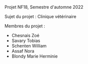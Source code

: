 Projet NF18, Semestre d'automne 2022

Sujet du projet : Clinique vétérinaire

Membres du projet : 
- Chesnais Zoé
- Savary Tobias
- Schenten William
- Assaf Nora
- Blondy Marie Herminie
